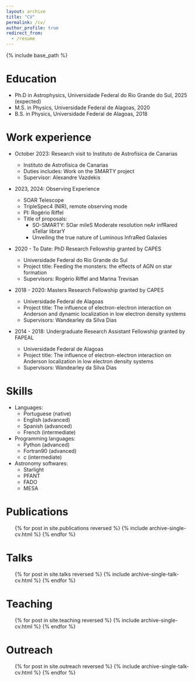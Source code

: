 ```yaml
---
layout: archive
title: "CV"
permalink: /cv/
author_profile: true
redirect_from:
  - /resume
---
```


{% include base_path %}

Education
======
* Ph.D in Astrophysics, Universidade Federal do Rio Grande do Sul, 2025 (expected)
* M.S. in Physics, Universidade Federal de Alagoas, 2020
* B.S. in Physics, Universidade Federal de Alagoas, 2018

Work experience
======
* October 2023: Research visit to Instituto de Astrofísica de Canarias
  * Instituto de Astrofísica de Canarias
  * Duties includes: Work on the SMARTY project
  * Supervisor: Alexandre Vazdekis

* 2023, 2024: Observing Experience
  * SOAR Telescope
  * TripleSpec4 (NIR), remote observing mode
  * PI: Rogério Riffel
  * Title of proposals:
    * SO-SMARTY: SOar mileS Moderate resolution neAr infRared sTellar librarY
    * Unveiling the true nature of Luminous InfraRed Galaxies

* 2020 - To Date: PhD Research Fellowship granted by CAPES
  * Universidade Federal do Rio Grande do Sul
  * Project title: Feeding the monsters: the effects of AGN on star formation
  * Supervisors: Rogério Riffel and Marina Trevisan

* 2018 - 2020: Masters Research Fellowship granted by CAPES
  * Universidade Federal de Alagoas
  * Project title: The influence of electron-electron interaction on Anderson and dynamic localization in low electron density systems
  * Supervisors: Wandearley da Silva Dias

* 2014 - 2018: Undergraduate Research Assistant Fellowship granted by FAPEAL
  * Universidade Federal de Alagoas
  * Project title: The influence of electron-electron interaction on Anderson localization in low electron density systems
  * Supervisors: Wandearley da Silva Dias
  
Skills
======
* Languages:
  * Portuguese (native)
  * English (advanced)
  * Spanish (advanced)
  * French (intermediate)
* Programming languages:
  * Python (advanced)
  * Fortran90 (advanced)
  * c (intermediate)
* Astronomy softwares:
  * Starlight
  * PFANT
  * FADO
  * MESA

Publications
======
  <ul>{% for post in site.publications reversed %}
    {% include archive-single-cv.html %}
  {% endfor %}</ul>
  
Talks
======
  <ul>{% for post in site.talks reversed %}
    {% include archive-single-talk-cv.html  %}
  {% endfor %}</ul>
  
Teaching
======
  <ul>{% for post in site.teaching reversed %}
    {% include archive-single-cv.html %}
  {% endfor %}</ul>
  
Outreach
======
  <ul>{% for post in site.outreach reversed %}
    {% include archive-single-talk-cv.html  %}
  {% endfor %}</ul>
